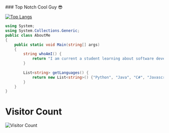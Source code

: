 <h1>
  
</h1>
### Top Notch Cool Guy 😎


[![Top Langs](https://github-readme-stats.vercel.app/api/top-langs/?username=TheShadowDragon&layout=compact&theme=radical)](https://github.com/TheShadowDragon/github-readme-stats)

```C#
using System;
using System.Collections.Generic;
public class AboutMe
{
    public static void Main(string[] args)
    {
        string whoAmI() {
            return "I am current a student learning about software development and getting my life together.";
        }
        
        List<string> getLanguages() {
            return new List<string>() {"Python", "Java", "C#", "Javascript", "CSS", "Powershell"};
        }
    }
}
```





# Visitor Count
![Visitor Count](https://profile-counter.glitch.me/{TheShadowDragon}/count.svg)


